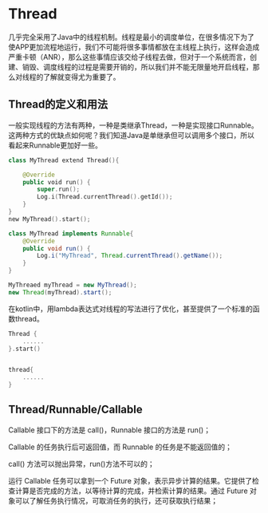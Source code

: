

# Thread
几乎完全采用了Java中的线程机制。线程是最小的调度单位，在很多情况下为了使APP更加流程地运行，我们不可能将很多事情都放在主线程上执行，这样会造成严重卡顿（ANR），那么这些事情应该交给子线程去做，但对于一个系统而言，创建、销毁、调度线程的过程是需要开销的，所以我们并不能无限量地开启线程，那么对线程的了解就变得尤为重要了。

## Thread的定义和用法
一般实现线程的方法有两种，一种是类继承Thread，一种是实现接口Runnable。这两种方式的优缺点如何呢？我们知道Java是单继承但可以调用多个接口，所以看起来Runnable更加好一些。

```kotlin
class MyThread extend Thread(){

	@Override
	public void run() {
		super.run();
		Log.i(Thread.currentThread().getId());
	}
}
new MyThread().start();
```

```java
class MyThread implements Runnable{
	@Override
	public void run() {
		Log.i("MyThread", Thread.currentThread().getName());
	}
}

MyThreaed myThread = new MyThread();
new Thread(myThread).start();
```

在kotlin中，用lambda表达式对线程的写法进行了优化，甚至提供了一个标准的函数thread。

```kotlin
Thread {
	......
}.start()


thread{
	......
}
```

## Thread/Runnable/Callable
Callable 接口下的方法是 call()，Runnable 接口的方法是 run()；
 
Callable 的任务执行后可返回值，而 Runnable 的任务是不能返回值的；

call() 方法可以抛出异常，run()方法不可以的；

运行 Callable 任务可以拿到一个 Future 对象，表示异步计算的结果。它提供了检查计算是否完成的方法，以等待计算的完成，并检索计算的结果。通过 Future 对象可以了解任务执行情况，可取消任务的执行，还可获取执行结果；



